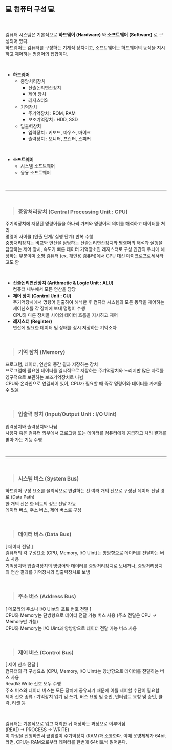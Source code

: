 ##  💻  컴퓨터 구성 💻 

<br>

컴퓨터 시스템은 기본적으로 **하드웨어 (Hardware)** 와 **소프트웨어 (Software)** 로 구성되어 있다.    
하드웨어는 컴퓨터를 구성하는 기계적 장치이고, 소프트웨어는 하드웨어의 동작을 지시하고 제어하는 명령어의 집합이다.

<br>

* **하드웨어** 
    * 중앙처리장치
        * 산출논리연산장치
        * 제어 장치
        * 레지스터S
    * 기억장치
        * 주기억장치 : ROM, RAM
        * 보조기억장치 : HDD, SSD
    * 입출력장치
        * 입력장치 : 키보드, 마우스, 마이크
        * 출력장치 : 모니터, 프린터, 스피커

<br>

* **소프트웨어**
    * 시스템 소프트웨어
    * 응용 소프트웨어

<br>

---

<br>

>### 중앙처리장치 (Central Processing Unit : CPU)
주기억장치에 저장된 명령어들을 하나씩 가져와 명령어의 의미를 해석하고 데이터를 처리    
명령어 사이클 (인출 단계/ 실행 단계) 반복 수행     
중앙처리장치는 비교와 연산을 담당하는  산술논리연산장치와 명령어의 해석과 실행을 담당하는  제어 장치, 속도가 빠른 데이터 기억장소인  레지스터로 구성
인간의 두뇌에 해당하는 부분이며 소형 컴퓨터 (ex. 개인용 컴퓨터)에서 CPU 대신 마이크로프로세서라고도 함    

<br>

* **산술논리연산장치 (Arithmetic & Logic Unit : ALU)**    
컴퓨터 내부에서 모든 연산을 담당 
* **제어 장치 (Control Unit : CU)**     
주기억장치에서 명령어 인출하여 해석한 후 컴퓨터 시스템의 모든 동작을 제어하는 제어신호를 각 장치에 보내 명령어 수행        
CPU와 다른 장치들 사이의 데이터 흐름을 지시하고 제어 
* **레지스터 (Register)**      
연산에 필요한 데이터 및 상태를 잠시 저장하는 기억소자      

<br>

>### 기억 장치 (Memory) 
프로그램, 데이터, 연산의 중간 결과 저장하는 장치    
프로그램에 필요한 데이터를 일시적으로 저장하는 주기억장치와 느리지만 많은 자료를 영구적으로 보관하는 보조기억장치로 나뉨        
CPU와 온라인으로 연결되어 있어, CPU가 필요할 때 즉각 명령어와 데이터를 가져올 수 있음   

<br>    
        
>### 입출력 장치 (Input/Output Unit : I/O Uint)
입력장치와 출력장치와 나뉨      
사용자 혹은 컴퓨터 외부에서 프로그램 또는 데이터를 컴퓨터에게 공급하고 처리 결과를 받아 가는 기능 수행  

<br>

---

<br>

>### **시스템 버스 (System Bus)**
하드웨어 구성 요소를 물리적으로 연결하는 선 
여러 개의 선으로 구성된 데이터 전달 경로 (Data Path)    
한 개의 선은 한 비트의 정보 전달 가능   
데이터 버스, 주소 버스, 제어 버스로 구성      

<br>

>### 데이터 버스 (Data Bus)
[ 데이터 전달 ]    
컴퓨터의 각 구성요소 (CPU, Memory, I/O Uint)는 양방향으로 데이터를 전달하는 버스 사용   
기억장치와 입출력장치의 명령어와 데이터를 중앙처리장치로 보내거나, 중앙처리장치의 연산 결과를 기억장치와 입출력장치로 보냄

<br>

>### 주소 버스 (Address Bus)
[ 메모리의 주소나 I/O Uint의 포트 번호 전달 ]       
CPU와 Memory는 단방향으로 데이터 전달 가능 버스 사용 (주소 전달은 CPU → Memory만 가능)  
CPU와 Memory는 I/O Uint과 양방향으로 데이터 전달 가능 버스 사용     

<br>

>### 제어 버스 (Control Bus)
[ 제어 신호 전달 ]  
컴퓨터의 각 구성요소 (CPU, Memory, I/O Uint)는 양방향으로 데이터를 전달하는 버스 사용  
Read와 Write 신호 모두 수행      
주소 버스와 데이터 버스는 모든 장치에 공유되기 때문에 이를 제어할 수단이 필요함     
제어 신호 종류 : 기억장치 읽기 및 쓰기, 버스 요청 및 승인, 인터럽트 요청 및 승인, 클락, 리셋 등      

<br>

컴퓨터는 기본적으로 읽고 처리한 뒤 저장하는 과정으로 이루어짐       
(READ → PROCESS → WRITE)    
이 과정을 진행하면서 끊임없이 주기억장치 (RAM)과 소통한다. 이때 운영체제가 64bit라면, CPU는 RAM으로부터 데이터를 한번에 64비트씩 읽어온다.    